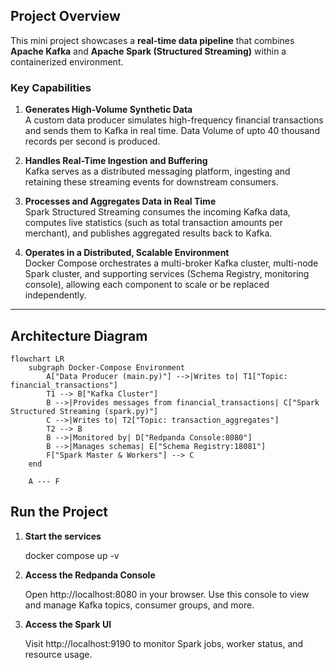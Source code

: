 ## Project Overview

This mini project showcases a **real-time data pipeline** that combines **Apache Kafka** and **Apache Spark (Structured Streaming)** within a containerized environment. 

### Key Capabilities

1. **Generates High-Volume Synthetic Data**  
   A custom data producer simulates high-frequency financial transactions and sends them to Kafka in real time. Data Volume of upto 40 thousand records per second is produced.

2. **Handles Real-Time Ingestion and Buffering**  
   Kafka serves as a distributed messaging platform, ingesting and retaining these streaming events for downstream consumers.

3. **Processes and Aggregates Data in Real Time**  
   Spark Structured Streaming consumes the incoming Kafka data, computes live statistics (such as total transaction amounts per merchant), and publishes aggregated results back to Kafka.

4. **Operates in a Distributed, Scalable Environment**  
   Docker Compose orchestrates a multi-broker Kafka cluster, multi-node Spark cluster, and supporting services (Schema Registry, monitoring console), allowing each component to scale or be replaced independently.

---

## Architecture Diagram

```mermaid
flowchart LR
    subgraph Docker-Compose Environment
        A["Data Producer (main.py)"] -->|Writes to| T1["Topic: financial_transactions"]
        T1 --> B["Kafka Cluster"]
        B -->|Provides messages from financial_transactions| C["Spark Structured Streaming (spark.py)"]
        C -->|Writes to| T2["Topic: transaction_aggregates"]
        T2 --> B
        B -->|Monitored by| D["Redpanda Console:8080"]
        B -->|Manages schemas| E["Schema Registry:18081"]
        F["Spark Master & Workers"] --> C
    end

    A --- F
```

## Run the Project

1. **Start the services**
   
     docker compose up -v

2. **Access the Redpanda Console**
   
     Open http://localhost:8080 in your browser.
     Use this console to view and manage Kafka topics, consumer groups, and more.

3. **Access the Spark UI**
   
      Visit http://localhost:9190 to monitor Spark jobs, worker status, and resource usage.
